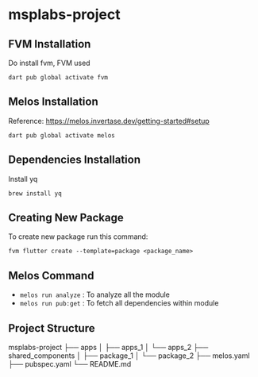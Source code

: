 # msplabs-project


## FVM Installation

Do install fvm, FVM used 
```
dart pub global activate fvm
```

## Melos Installation

Reference: https://melos.invertase.dev/getting-started#setup
```
dart pub global activate melos
```

## Dependencies Installation

Install yq
```
brew install yq
```

## Creating New Package

To create new package run this command:

```
fvm flutter create --template=package <package_name>
```

## Melos Command

* `melos run analyze` : To analyze all the module
* `melos run pub:get` : To fetch all dependencies within module

## Project Structure

msplabs-project
├── apps
│   ├── apps_1
│   └── apps_2
├── shared_components
│   ├── package_1
│   └── package_2
├── melos.yaml
├── pubspec.yaml
└── README.md
